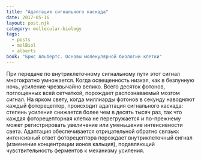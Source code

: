 ```yaml
---
title: "Адаптация сигнального каскада"
date: 2017-05-16
layout: post.njk
category: mollecular-biology
tags:
  - posts
  - molBiol
  - alberts
book: "Брюс Альбертс. Основы молекулярной биологии клетки"
---
```


При передаче по внутриклеточному сигнальному пути этот сигнал многократно умножается. Когда освещенность низкая, как в безлунную ночь, усиление чрезвычайно велико. Всего десяток фотонов, поглощенных всей сетчаткой, порождает распознаваемый мозгом сигнал. На ярком свету, когда миллиарды фотонов в секунду наводняют каждый фоторецептор, происходит адаптация сигнального каскада: степень усиления снижается более чем в десять тысяч раз, так что каждая фоторецепторная клетка не перегружается и по-прежнему может регистрировать увеличение или уменьшение интенсивности света. Адаптация обеспечивается отрицательной обратно связью: интенсивный ответ фоторецептора порождает внутриклеточный сигнал (изменение концентрации ионов кальция), подавляющий чувствительность ферментов к механизму усиления.
